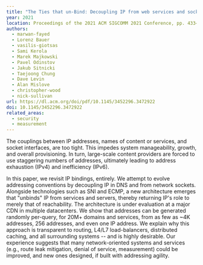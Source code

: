 ```yaml
---
title: "The Ties that un-Bind: Decoupling IP from web services and sockets for robust addressing agility at CDN-scale"
year: 2021
location: Proceedings of the 2021 ACM SIGCOMM 2021 Conference, pp. 433–446. 2021.
authors:
  - marwan-fayed
  - Lorenz Bauer
  - vasilis-giotsas
  - Sami Kerola
  - Marek Majkowski
  - Pavel Odinstov
  - Jakub Sitnicki
  - Taejoong Chung
  - Dave Levin
  - Alan Mislove
  - christopher-wood
  - nick-sullivan
url: https://dl.acm.org/doi/pdf/10.1145/3452296.3472922
doi: 10.1145/3452296.3472922
related_areas:
  - security
  - measurement
---
```


The couplings between IP addresses, names of content or services, and socket interfaces, are too tight. This impedes system manageability, growth, and overall provisioning. In turn, large-scale content providers are forced to use staggering numbers of addresses, ultimately leading to address exhaustion (IPv4) and inefficiency (IPv6).

In this paper, we revisit IP bindings, entirely. We attempt to evolve addressing conventions by decoupling IP in DNS and from network sockets. Alongside technologies such as SNI and ECMP, a new architecture emerges that "unbinds" IP from services and servers, thereby returning IP's role to merely that of reachability. The architecture is under evaluation at a major CDN in multiple datacenters. We show that addresses can be generated randomly per-query, for 20M+ domains and services, from as few as ~4K addresses, 256 addresses, and even one IP address. We explain why this approach is transparent to routing, L4/L7 load-balancers, distributed caching, and all surrounding systems -- and is highly desirable. Our experience suggests that many network-oriented systems and services (e.g., route leak mitigation, denial of service, measurement) could be improved, and new ones designed, if built with addressing agility.
